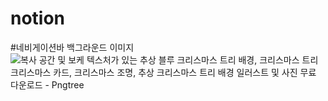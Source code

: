 # notion
#네비게이션바 백그라운드 이미지
![복사 공간 및 보케 텍스처가 있는 추상 블루 크리스마스 트리 배경, 크리스마스 트리 크리스마스 카드, 크리스마스 조명, 추상 크리스마스 트리 배경 일러스트 및 사진 무료 다운로드 - Pngtree](https://github.com/Jyejye99/notion/assets/127922368/38d8547e-9df8-47e2-a28d-10b01a7b454a)

